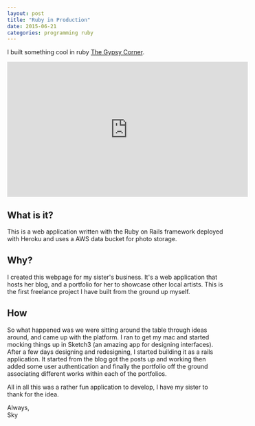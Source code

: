 ```yaml
---
layout: post
title: "Ruby in Production"
date: 2015-06-21
categories: programming ruby
---
```


I built something cool in ruby [The Gypsy Corner](http://www.thegypsycorner.ca).

<iframe width="560" height="315" src="https://www.youtube.com/embed/zfkPXseBM84" frameborder="0" allowfullscreen></iframe>

## What is it?
This is a web application written with the Ruby on Rails framework deployed with Heroku and uses a AWS data bucket for photo storage.

## Why?
I created this webpage for my sister's business. It's a web application that hosts her blog, and a portfolio for her to showcase other local artists. This is the first freelance project I have built from the ground up myself.

## How
So what happened was we were sitting around the table through ideas around, and came up with the platform. I ran to get my mac and started mocking things up in Sketch3 (an amazing app for designing interfaces). After a few days designing and redesigning, I started building it as a rails application. It started from the blog got the posts up and working then added some user authentication and finally the portfolio off the ground associating different works within each of the portfolios.   


All in all this was a rather fun application to develop, I have my sister to thank for the idea.

Always,  
Sky
